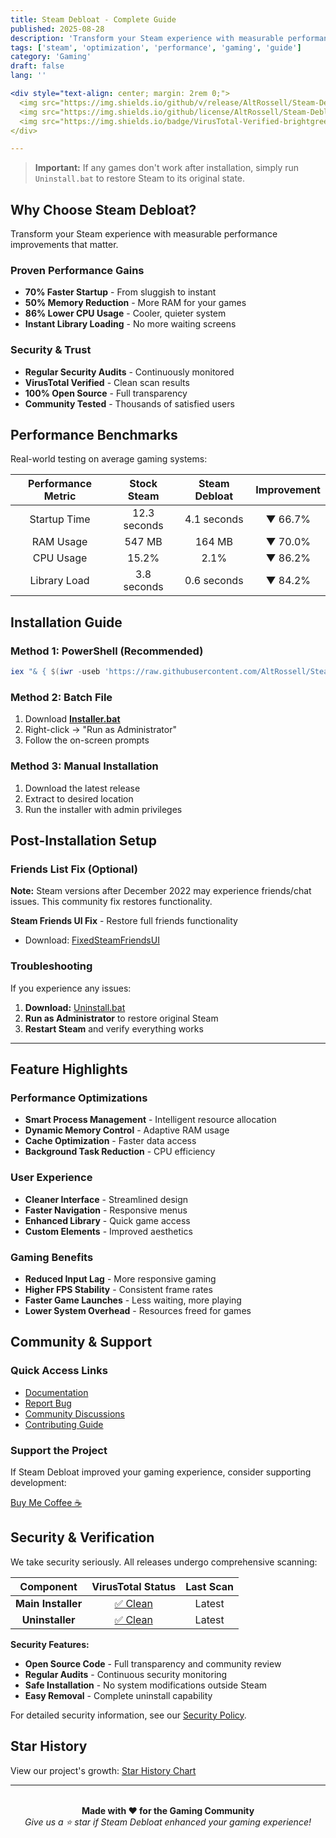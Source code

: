 ```yaml
---
title: Steam Debloat - Complete Guide
published: 2025-08-28
description: 'Transform your Steam experience with measurable performance improvements - 70% faster startup, 50% memory reduction, and 86% lower CPU usage.'
tags: ['steam', 'optimization', 'performance', 'gaming', 'guide']
category: 'Gaming'
draft: false 
lang: ''

<div style="text-align: center; margin: 2rem 0;">
  <img src="https://img.shields.io/github/v/release/AltRossell/Steam-Debloat?style=for-the-badge&color=4CAF50" alt="GitHub release"/>
  <img src="https://img.shields.io/github/license/AltRossell/Steam-Debloat?style=for-the-badge&color=FF9800" alt="License"/>
  <img src="https://img.shields.io/badge/VirusTotal-Verified-brightgreen?style=for-the-badge&logo=virustotal" alt="VirusTotal"/>
</div>

---
```


> **Important:** If any games don't work after installation, simply run `Uninstall.bat` to restore Steam to its original state.

## Why Choose Steam Debloat?

Transform your Steam experience with measurable performance improvements that matter.

### Proven Performance Gains

- **70% Faster Startup** - From sluggish to instant
- **50% Memory Reduction** - More RAM for your games
- **86% Lower CPU Usage** - Cooler, quieter system
- **Instant Library Loading** - No more waiting screens

### Security & Trust

- **Regular Security Audits** - Continuously monitored
- **VirusTotal Verified** - Clean scan results
- **100% Open Source** - Full transparency
- **Community Tested** - Thousands of satisfied users

## Performance Benchmarks

Real-world testing on average gaming systems:

| Performance Metric | Stock Steam | Steam Debloat | Improvement |
|:------------------:|:-----------:|:-------------:|:-----------:|
| Startup Time | 12.3 seconds | 4.1 seconds | ▼ 66.7% |
| RAM Usage | 547 MB | 164 MB | ▼ 70.0% |
| CPU Usage | 15.2% | 2.1% | ▼ 86.2% |
| Library Load | 3.8 seconds | 0.6 seconds | ▼ 84.2% |

## Installation Guide

### Method 1: PowerShell (Recommended)
```powershell
iex "& { $(iwr -useb 'https://raw.githubusercontent.com/AltRossell/Steam-Debloat/main/script/app.ps1') }"
```

### Method 2: Batch File
1. Download **[Installer.bat](https://github.com/AltRossell/Steam-Debloat/releases/download/v8.27/Installer.bat)**
2. Right-click → "Run as Administrator"
3. Follow the on-screen prompts

### Method 3: Manual Installation
1. Download the latest release
2. Extract to desired location
3. Run the installer with admin privileges

## Post-Installation Setup

### Friends List Fix (Optional)

**Note:** Steam versions after December 2022 may experience friends/chat issues. This community fix restores functionality.

**Steam Friends UI Fix** - Restore full friends functionality
- Download: [FixedSteamFriendsUI](https://github.com/TiberiumFusion/FixedSteamFriendsUI/releases)

### Troubleshooting
If you experience any issues:
1. **Download:** [Uninstall.bat](https://github.com/AltRossell/Steam-Debloat/releases/download/v8.27/Uninstall.bat)
2. **Run as Administrator** to restore original Steam
3. **Restart Steam** and verify everything works

---

## Feature Highlights

### Performance Optimizations
- **Smart Process Management** - Intelligent resource allocation
- **Dynamic Memory Control** - Adaptive RAM usage
- **Cache Optimization** - Faster data access
- **Background Task Reduction** - CPU efficiency

### User Experience
- **Cleaner Interface** - Streamlined design
- **Faster Navigation** - Responsive menus
- **Enhanced Library** - Quick game access
- **Custom Elements** - Improved aesthetics

### Gaming Benefits
- **Reduced Input Lag** - More responsive gaming
- **Higher FPS Stability** - Consistent frame rates
- **Faster Game Launches** - Less waiting, more playing
- **Lower System Overhead** - Resources freed for games

## Community & Support

### Quick Access Links

- [Documentation](https://github.com/AltRossell/Steam-Debloat/blob/main/wiki.md)
- [Report Bug](https://github.com/AltRossell/Steam-Debloat/issues)
- [Community Discussions](https://github.com/AltRossell/Steam-Debloat/discussions)
- [Contributing Guide](https://github.com/AltRossell/Steam-Debloat/blob/main/CONTRIBUTING.md)

### Support the Project

If Steam Debloat improved your gaming experience, consider supporting development:

[Buy Me Coffee ☕](https://ko-fi.com/l1lkid)

## Security & Verification

We take security seriously. All releases undergo comprehensive scanning:

| Component | VirusTotal Status | Last Scan |
|:---------:|:-----------------:|:---------:|
| **Main Installer** | [✅ Clean](https://www.virustotal.com/gui/file/099ab1fd3ee39acc48975d8e44d8b3f2a634fe3bf86ca7108a9e655dfa4334c8?nocache=1) | Latest |
| **Uninstaller** | [✅ Clean](https://www.virustotal.com/gui/file/6964ca6b5f1b10d540c078bee7979dd61228c09b995e8c0f5f8ac336d912ce52?nocache=1) | Latest |

**Security Features:**
- **Open Source Code** - Full transparency and community review
- **Regular Audits** - Continuous security monitoring  
- **Safe Installation** - No system modifications outside Steam
- **Easy Removal** - Complete uninstall capability

For detailed security information, see our [Security Policy](https://github.com/AltRossell/Steam-Debloat/blob/main/SECURITY.md).

## Star History

View our project's growth: [Star History Chart](https://star-history.com/#AltRossell/Steam-Debloat&Date)

---

<div style="text-align: center; margin: 2rem 0;">
<strong>Made with ❤️ for the Gaming Community</strong><br>
<em>Give us a ⭐ star if Steam Debloat enhanced your gaming experience!</em>
</div>